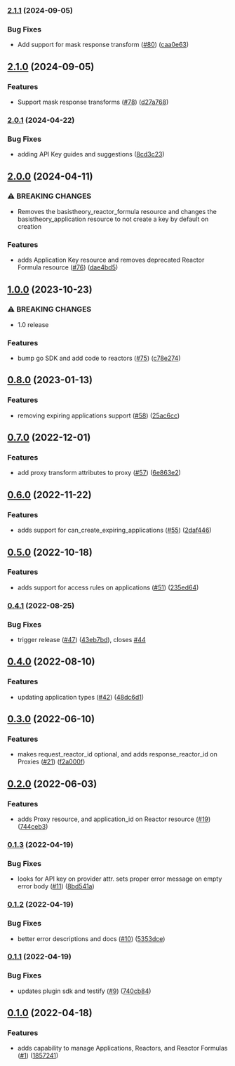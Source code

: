 ### [2.1.1](https://github.com/Basis-Theory/terraform-provider-basistheory/compare/v2.1.0...v2.1.1) (2024-09-05)


### Bug Fixes

* Add support for mask response transform ([#80](https://github.com/Basis-Theory/terraform-provider-basistheory/issues/80)) ([caa0e63](https://github.com/Basis-Theory/terraform-provider-basistheory/commit/caa0e636ee688c09693ec7ffed0d0c28a238a09c))


## [2.1.0](https://github.com/Basis-Theory/terraform-provider-basistheory/compare/v2.0.1...v2.1.0) (2024-09-05)


### Features

* Support mask response transforms ([#78](https://github.com/Basis-Theory/terraform-provider-basistheory/issues/78)) ([d27a768](https://github.com/Basis-Theory/terraform-provider-basistheory/commit/d27a7689787395288359e6feec8af3542e50a5b9))


### [2.0.1](https://github.com/Basis-Theory/terraform-provider-basistheory/compare/v2.0.0...v2.0.1) (2024-04-22)


### Bug Fixes

* adding API Key guides and suggestions ([8cd3c23](https://github.com/Basis-Theory/terraform-provider-basistheory/commit/8cd3c23151740b488fe2624064ba6ef9316424a1))


## [2.0.0](https://github.com/Basis-Theory/terraform-provider-basistheory/compare/v1.0.0...v2.0.0) (2024-04-11)


### ⚠ BREAKING CHANGES

* Removes the basistheory_reactor_formula resource and changes the basistheory_application resource to not create a key by default on creation

### Features

* adds Application Key resource and removes deprecated Reactor Formula resource ([#76](https://github.com/Basis-Theory/terraform-provider-basistheory/issues/76)) ([dae4bd5](https://github.com/Basis-Theory/terraform-provider-basistheory/commit/dae4bd51e0c5b8d6d22d1c5294b2251db138ae62))


## [1.0.0](https://github.com/Basis-Theory/terraform-provider-basistheory/compare/v0.8.0...v1.0.0) (2023-10-23)


### ⚠ BREAKING CHANGES

* 1.0 release

### Features

* bump go SDK and add code to reactors ([#75](https://github.com/Basis-Theory/terraform-provider-basistheory/issues/75)) ([c78e274](https://github.com/Basis-Theory/terraform-provider-basistheory/commit/c78e27464fab5aa25a1ea150509f99e155276893))


## [0.8.0](https://github.com/Basis-Theory/terraform-provider-basistheory/compare/v0.7.0...v0.8.0) (2023-01-13)


### Features

* removing expiring applications support ([#58](https://github.com/Basis-Theory/terraform-provider-basistheory/issues/58)) ([25ac6cc](https://github.com/Basis-Theory/terraform-provider-basistheory/commit/25ac6cc8fbbbcf776aed78f111afa51f51b66a32))


## [0.7.0](https://github.com/Basis-Theory/terraform-provider-basistheory/compare/v0.6.0...v0.7.0) (2022-12-01)


### Features

* add proxy transform attributes to proxy ([#57](https://github.com/Basis-Theory/terraform-provider-basistheory/issues/57)) ([6e863e2](https://github.com/Basis-Theory/terraform-provider-basistheory/commit/6e863e29fef29c2e358ee2a4d99628615ae25933))


## [0.6.0](https://github.com/Basis-Theory/terraform-provider-basistheory/compare/v0.5.0...v0.6.0) (2022-11-22)


### Features

* adds support for can_create_expiring_applications ([#55](https://github.com/Basis-Theory/terraform-provider-basistheory/issues/55)) ([2daf446](https://github.com/Basis-Theory/terraform-provider-basistheory/commit/2daf446fc6b06e1a8ce3ac50745d74f686a48c10))


## [0.5.0](https://github.com/Basis-Theory/terraform-provider-basistheory/compare/v0.4.1...v0.5.0) (2022-10-18)


### Features

* adds support for access rules on applications ([#51](https://github.com/Basis-Theory/terraform-provider-basistheory/issues/51)) ([235ed64](https://github.com/Basis-Theory/terraform-provider-basistheory/commit/235ed642ad041976297d28bd1dd31dd44f8f5e8b))


### [0.4.1](https://github.com/Basis-Theory/terraform-provider-basistheory/compare/v0.4.0...v0.4.1) (2022-08-25)


### Bug Fixes

* trigger release ([#47](https://github.com/Basis-Theory/terraform-provider-basistheory/issues/47)) ([43eb7bd](https://github.com/Basis-Theory/terraform-provider-basistheory/commit/43eb7bd4ca921d89339c452cd161f04c8f458b92)), closes [#44](https://github.com/Basis-Theory/terraform-provider-basistheory/issues/44)


## [0.4.0](https://github.com/Basis-Theory/terraform-provider-basistheory/compare/v0.3.0...v0.4.0) (2022-08-10)


### Features

* updating application types ([#42](https://github.com/Basis-Theory/terraform-provider-basistheory/issues/42)) ([48dc6d1](https://github.com/Basis-Theory/terraform-provider-basistheory/commit/48dc6d1755517e44ae809357d3f3ac741f7922be))


## [0.3.0](https://github.com/Basis-Theory/terraform-provider-basistheory/compare/v0.2.0...v0.3.0) (2022-06-10)


### Features

* makes request_reactor_id optional, and adds response_reactor_id on Proxies ([#21](https://github.com/Basis-Theory/terraform-provider-basistheory/issues/21)) ([f2a000f](https://github.com/Basis-Theory/terraform-provider-basistheory/commit/f2a000fce0c26868d21ddd0f9469ad0459690e66))


## [0.2.0](https://github.com/Basis-Theory/terraform-provider-basistheory/compare/v0.1.3...v0.2.0) (2022-06-03)


### Features

* adds Proxy resource, and application_id on Reactor resource ([#19](https://github.com/Basis-Theory/terraform-provider-basistheory/issues/19)) ([744ceb3](https://github.com/Basis-Theory/terraform-provider-basistheory/commit/744ceb38472e83d54b6cdfc3acb6e5e0753e736f))


### [0.1.3](https://github.com/Basis-Theory/terraform-provider-basistheory/compare/v0.1.2...v0.1.3) (2022-04-19)


### Bug Fixes

* looks for API key on provider attr. sets proper error message on empty error body ([#11](https://github.com/Basis-Theory/terraform-provider-basistheory/issues/11)) ([8bd541a](https://github.com/Basis-Theory/terraform-provider-basistheory/commit/8bd541a0e848858272ca33d919cec004f3d00c46))


### [0.1.2](https://github.com/Basis-Theory/terraform-provider-basistheory/compare/v0.1.1...v0.1.2) (2022-04-19)


### Bug Fixes

* better error descriptions and docs ([#10](https://github.com/Basis-Theory/terraform-provider-basistheory/issues/10)) ([5353dce](https://github.com/Basis-Theory/terraform-provider-basistheory/commit/5353dce22bbde7f2a44279a5a620fe2893fa5f2d))


### [0.1.1](https://github.com/Basis-Theory/terraform-provider-basistheory/compare/v0.1.0...v0.1.1) (2022-04-19)


### Bug Fixes

* updates plugin sdk and testify ([#9](https://github.com/Basis-Theory/terraform-provider-basistheory/issues/9)) ([740cb84](https://github.com/Basis-Theory/terraform-provider-basistheory/commit/740cb842d1feac7f82f1de0a7982bc4e785cac2e))


## [0.1.0](https://github.com/Basis-Theory/terraform-provider-basistheory/compare/v0.0.0...v0.1.0) (2022-04-18)


### Features

* adds capability to manage Applications, Reactors, and Reactor Formulas ([#1](https://github.com/Basis-Theory/terraform-provider-basistheory/issues/1)) ([1857241](https://github.com/Basis-Theory/terraform-provider-basistheory/commit/185724144339aba106ed206ec2ebe0df61953137))


